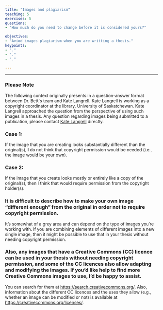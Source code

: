 ```yaml
---
title: "Images and plagiarism"
teaching: 5
exercises: 5
questions:
- "How much do you need to change before it is considered yours?"

objectives:
- "Aviod images plagiarism when you are writting a thesis."
keypoints:
- "."
- "."
- "."

---
```


---

### Please Note
The following context originally presents in a question-answer format between Dr. Bett's team and Kate Langrell. Kate Langrell is working as a copyright coordinator at the library, University of Saskatchewan. Kate Langrell  approached the question from the perspective of using such images in a thesis. Any question regarding images being submitted to a publication, please contact [Kate Langrell](https://library.usask.ca/copyright/about-us/kate-langrell.php) directly. 

### Case 1: 
If the image that you are creating looks substantially different than the original(s), I do not think that copyright permission would be needed (i.e., the image would be your own). 

### Case 2: 
If the image that you create looks mostly or entirely like a copy of the original(s), then I think that would require permission from the copyright holder(s).

### It is difficult to describe how to make your own image “different enough” from the original in order not to require copyright permission. 
It’s somewhat of a grey area and can depend on the type of images you’re working with. If you are combining elements of different images into a new single image, then it might be possible to use that in your thesis without needing copyright permission. 

### Also, any images that have a Creative Commons (CC) licence can be used in your thesis without needing copyright permission, and some of the CC licences also allow adapting and modifying the images. If you’d like help to find more Creative Commons images to use, I’d be happy to assist.
You can search for them at https://search.creativecommons.org/. Also, information about the different CC licences and the uses they allow (e.g., whether an image can be modified or not) is available at https://creativecommons.org/licenses/.
